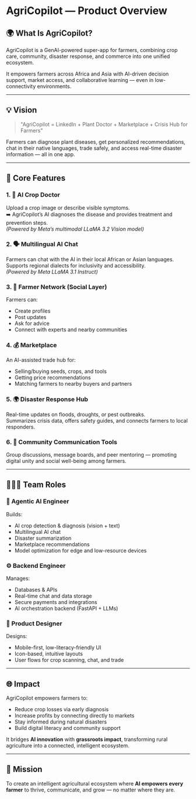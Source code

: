 # AgriCopilot — Product Overview

## 🌍 What Is AgriCopilot?
AgriCopilot is a GenAI-powered super-app for farmers, combining crop care, community, disaster response, and commerce into one unified ecosystem.

It empowers farmers across Africa and Asia with AI-driven decision support, market access, and collaborative learning — even in low-connectivity environments.

---

## 💡 Vision
> "AgriCopilot = LinkedIn + Plant Doctor + Marketplace + Crisis Hub for Farmers"

Farmers can diagnose plant diseases, get personalized recommendations, chat in their native languages, trade safely, and access real-time disaster information — all in one app.

---

## 🚀 Core Features

### 1. 🌱 AI Crop Doctor
Upload a crop image or describe visible symptoms.  
➡️ AgriCopilot’s AI diagnoses the disease and provides treatment and prevention steps.  
*(Powered by Meta’s multimodal LLaMA 3.2 Vision model)*

### 2. 🗣️ Multilingual AI Chat
Farmers can chat with the AI in their local African or Asian languages.  
Supports regional dialects for inclusivity and accessibility.  
*(Powered by Meta LLaMA 3.1 Instruct)*

### 3. 🤝 Farmer Network (Social Layer)
Farmers can:
- Create profiles  
- Post updates  
- Ask for advice  
- Connect with experts and nearby communities

### 4. 💰 Marketplace
An AI-assisted trade hub for:
- Selling/buying seeds, crops, and tools  
- Getting price recommendations  
- Matching farmers to nearby buyers and partners

### 5. 🌍 Disaster Response Hub
Real-time updates on floods, droughts, or pest outbreaks.  
Summarizes crisis data, offers safety guides, and connects farmers to local responders.

### 6. 💬 Community Communication Tools
Group discussions, message boards, and peer mentoring — promoting digital unity and social well-being among farmers.

---

## 👩🏾‍💻 Team Roles

### 🧠 Agentic AI Engineer
Builds:
- AI crop detection & diagnosis (vision + text)
- Multilingual AI chat
- Disaster summarization
- Marketplace recommendations
- Model optimization for edge and low-resource devices

### ⚙️ Backend Engineer
Manages:
- Databases & APIs
- Real-time chat and data storage
- Secure payments and integrations
- AI orchestration backend (FastAPI + LLMs)

### 🎨 Product Designer
Designs:
- Mobile-first, low-literacy-friendly UI
- Icon-based, intuitive layouts
- User flows for crop scanning, chat, and trade

---

## 🌐 Impact
AgriCopilot empowers farmers to:
- Reduce crop losses via early diagnosis  
- Increase profits by connecting directly to markets  
- Stay informed during natural disasters  
- Build digital literacy and community support  

It bridges **AI innovation** with **grassroots impact**, transforming rural agriculture into a connected, intelligent ecosystem.

---

## 🔮 Mission
To create an intelligent agricultural ecosystem where **AI empowers every farmer** to thrive, communicate, and grow — no matter where they are.

